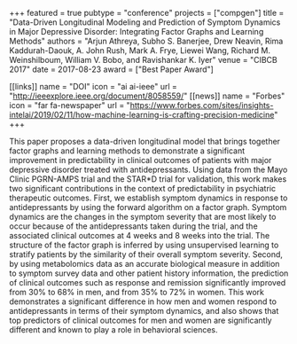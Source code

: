 +++
featured = true
pubtype = "conference"
projects = ["compgen"]
title = "Data-Driven Longitudinal Modeling and Prediction of Symptom Dynamics in Major Depressive Disorder: Integrating Factor Graphs and Learning Methods"
authors = "Arjun Athreya, Subho S. Banerjee, Drew Neavin, Rima Kaddurah-Daouk, A. John Rush, Mark A. Frye, Liewei Wang, Richard M. Weinshilboum, William V. Bobo, and Ravishankar K. Iyer"
venue = "CIBCB 2017"
date = 2017-08-23
award = ["Best Paper Award"]

[[links]]
  name = "DOI"
  icon = "ai ai-ieee"
  url = "http://ieeexplore.ieee.org/document/8058559/"
[[news]]
  name = "Forbes"
  icon = "far fa-newspaper"
  url = "https://www.forbes.com/sites/insights-intelai/2019/02/11/how-machine-learning-is-crafting-precision-medicine"
+++

This paper proposes a data-driven longitudinal model that brings together factor graphs and learning
methods to demonstrate a significant improvement in predictability in clinical outcomes of patients
with major depressive disorder treated with antidepressants. Using data from the Mayo Clinic
PGRN-AMPS trial and the STAR*D trial for validation, this work makes two significant contributions
in the context of predictability in psychiatric therapeutic outcomes. First, we establish symptom
dynamics in response to antidepressants by using the forward algorithm on a factor graph. Symptom
dynamics are the changes in the symptom severity that are most likely to occur because of the
antidepressants taken during the trial, and the associated clinical outcomes at 4 weeks and 8 weeks
into the trial. The structure of the factor graph is inferred by using unsupervised learning to
stratify patients by the similarity of their overall symptom severity. Second, by using metabolomics
data as an accurate biological measure in addition to symptom survey data and other patient history
information, the prediction of clinical outcomes such as response and remission significantly
improved from 30% to 68% in men, and from 35% to 72% in women. This work demonstrates a significant
difference in how men and women respond to antidepressants in terms of their symptom dynamics, and
also shows that top predictors of clinical outcomes for men and women are significantly different
and known to play a role in behavioral sciences.
